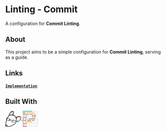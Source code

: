 # Linting - Commit

A configuration for **Commit Linting**.

## About

This project aims to be a simple configuration for **Commit Linting**, serving as a guide.

## Links

**[`Implementation`](https://alexbleggi.netlify.app/docs/projects/linting-commit/implementation)**

## Built With

<div style="display: inline_block">
  <a href="https://editorconfig.org/" target="_blank">
    <img align="center" alt="EditorConfig" height="50" width="50" src="https://github.com/alexbjr369/alexbjr369/blob/main/icons/editorconfig.png">
  </a>
  <a href="https://prettier.io/" target="_blank">
    <img align="center" alt="Prettier" height="50" width="50" src="https://github.com/alexbjr369/alexbjr369/blob/main/icons/prettier.svg">
  </a>
</div>
